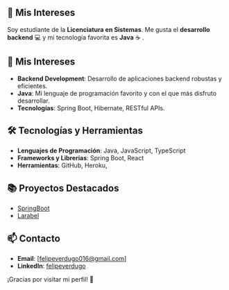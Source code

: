 
## 🚀 Mis Intereses

Soy estudiante de la **Licenciatura en Sistemas**. Me gusta el **desarrollo backend** 💻 y mi tecnología favorita es **Java** ☕ . 

## 🚀 Mis Intereses
- **Backend Development**: Desarrollo de aplicaciones backend robustas y eficientes.
- **Java**: Mi lenguaje de programación favorito y con el que más disfruto desarrollar.
- **Tecnologías**: Spring Boot, Hibernate, RESTful APIs.

## 🛠 Tecnologías y Herramientas
- **Lenguajes de Programación**: Java, JavaScript, TypeScript
- **Frameworks y Librerías**: Spring Boot, React
- **Herramientas**: GitHub, Heroku, 

## 📚 Proyectos Destacados
- [SpringBoot](https://github.com/felipeverdugo/grupo12_BBD2)
- [Larabel](https://github.com/manueldelu/vacunassist) 

## 📫 Contacto
- **Email**: [felipeverdugo016@gmail.com]
- **LinkedIn**: [felipeverdugo](https://www.linkedin.com/in/felipe-verdugo-9a431a254/)

¡Gracias por visitar mi perfil! 🚀
